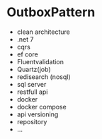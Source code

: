 # OutboxPattern
- clean architecture
- .net 7
- cqrs
- ef core
- Fluentvalidation
- Quartz(job)
- redisearch (nosql)
- sql server
- restfull api
- docker
- docker compose
- api versioning
- repository
- ...


